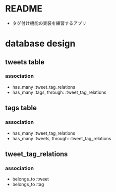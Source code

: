 # README
- タグ付け機能の実装を練習するアプリ

# database design
## tweets table
### association
- has_many :tweet_tag_relations
- has_many :tags, through: :tweet_tag_relations

## tags table
### association
- has_many :tweet_tag_relations
- has_many :tweets, through: :tweet_tag_relations

## tweet_tag_relations
### association
- belongs_to :tweet
- belongs_to :tag
